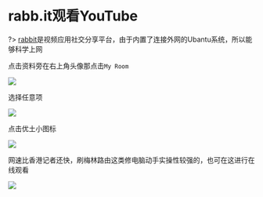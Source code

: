 # rabb.it观看YouTube

?> [rabbit](https://www.rabb.it/)是视频应用社交分享平台，由于内置了连接外网的Ubantu系统，所以能够科学上网

点击资料旁在右上角头像那点击`My Room`

<!-- ![](https://ipfs.io/ipfs/QmaEFsdYjYFTDoYvqSMhtT7Pfeztv4LjNbqCNYVamoNEgd?0.png) -->

![](https://raw.githubusercontent.com/loremwalker/fq-book/master/docs/images/2018-04-29_164921.png)

选择任意项

<!-- ![](https://ipfs.io/ipfs/QmYon74j1A3bpv5BgESkuxmKg3Fsnt2aDC6aByQ89iLGH1?4.png) -->

![](https://raw.githubusercontent.com/loremwalker/fq-book/master/docs/images/2018-04-29_165151.png)

点击优土小图标

<!-- ![](https://ipfs.io/ipfs/QmYddfvgPnXZ3NhpxsqU9MXwrAtyi2xTjpy99aUEnAeWzb?4.png) -->

![](https://raw.githubusercontent.com/loremwalker/fq-book/master/docs/images/2018-04-29_165325.png)

网速比香港记者还快，刷梅林路由这类修电脑动手实操性较强的，也可在这进行在线观看

<!-- ![](https://ipfs.io/ipfs/QmRLuupq19dKy7dRKy2zkdo6kqSSAFCrbnHq7wXqjKvhh4?3.png) -->

![](https://raw.githubusercontent.com/loremwalker/fq-book/master/docs/images/2018-04-29_170242.png)

